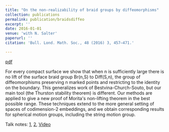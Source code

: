 ```yaml
---
title: "On the non-realizability of braid groups by diffeomorphisms"
collection: publications
permalink: publication/braidsdiffeo
excerpt: ''
date: 2016-01-01
venue: 'with N. Salter'
paperurl: ''
citation: 'Bull. Lond. Math. Soc., 48 (2016) 3, 457–471.'

---
```


[pdf](http://bena-tshishiku.github.io/files/papers/braidsdiffeo.pdf)

For every compact surface we show that when n is sufficiently large there is no lift 
of the surface braid group Br(n,S) to Diff(S,n), the group of diffeomorphisms 
preserving n marked points and restricting to the identity on the boundary. 
This generalizes work of Bestvina-Church-Souto, but our main tool (the Thurston stability theorem) is different. 
Our methods are applied to give a new proof of Morita's non-lifting theorem in the best possible range. 
These techniques extend to the more general setting of spaces of codimension-2 embeddings, 
and we obtain corresponding results for spherical motion groups, including the string motion group. 

Talk notes: [1](http://bena-tshishiku.github.io/files/talks/braidsdiffeo1.pdf), [2](http://bena-tshishiku.github.io/files/talks/braidsdiffeo2.pdf), [Video](https://video-archive.fields.utoronto.ca/view/5452)
